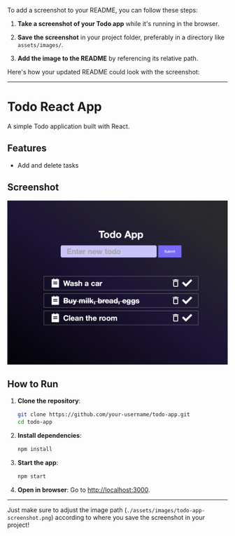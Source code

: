 To add a screenshot to your README, you can follow these steps:

1. **Take a screenshot of your Todo app** while it's running in the browser.
2. **Save the screenshot** in your project folder, preferably in a directory like `assets/images/`.

3. **Add the image to the README** by referencing its relative path.

Here's how your updated README could look with the screenshot:

---

# Todo React App

A simple Todo application built with React.

## Features

- Add and delete tasks

## Screenshot

![Todo App Screenshot](./public/assets/screenshot.png)

## How to Run

1. **Clone the repository**:

   ```bash
   git clone https://github.com/your-username/todo-app.git
   cd todo-app
   ```

2. **Install dependencies**:

   ```bash
   npm install
   ```

3. **Start the app**:

   ```bash
   npm start
   ```

4. **Open in browser**:
   Go to [http://localhost:3000](http://localhost:3000).

---

Just make sure to adjust the image path (`./assets/images/todo-app-screenshot.png`) according to where you save the screenshot in your project!
